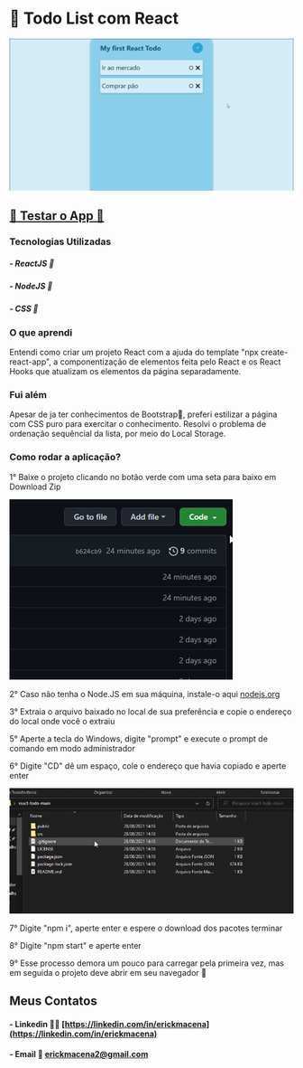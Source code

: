 # 📑 Todo List com React

![Meu todo list](./github-assets/todo.gif)

## [🙂 Testar o App 🙂](https://ericktodo.netlify.app)

### Tecnologias Utilizadas

##### - ReactJS 💛
##### - NodeJS 💚
##### - CSS 💙

### O que aprendi

Entendi como criar um projeto React com a ajuda do template "npx create-react-app", a componentização de elementos feita pelo React e os React Hooks que atualizam os elementos da página separadamente.

### Fui além

Apesar de ja ter conhecimentos de Bootstrap💜, preferi estilizar a página com CSS puro para exercitar o conhecimento. Resolvi o problema de ordenação sequêncial da lista, por meio do Local Storage.

### Como rodar a aplicação?

1° Baixe o projeto clicando no botão verde com uma seta para baixo em Download Zip

![Baixando projeto](./github-assets/download-project.gif)

2° Caso não tenha o Node.JS em sua máquina, instale-o aqui [nodejs.org](https://nodejs.org)

3° Extraia o arquivo baixado no local de sua preferência e copie o endereço do local onde você o extraiu

5° Aperte a tecla do Windows, digite "prompt" e execute o prompt de comando em modo administrador

6° Digite "CD" dê um espaço, cole o endereço que havia copiado e aperte enter

![Copiando o endereço](./github-assets/prompt.gif)

7° Digite "npm i", aperte enter e espere o download dos pacotes terminar

8° Digite "npm start" e aperte enter

9° Esse processo demora um pouco para carregar pela primeira vez, mas em seguida o projeto deve abrir em seu navegador 🙂

## Meus Contatos

#### - Linkedin 👨‍💻 [https://linkedin.com/in/erickmacena](https://linkedin.com/in/erickmacena)

#### - Email 📧 erickmacena2@gmail.com
